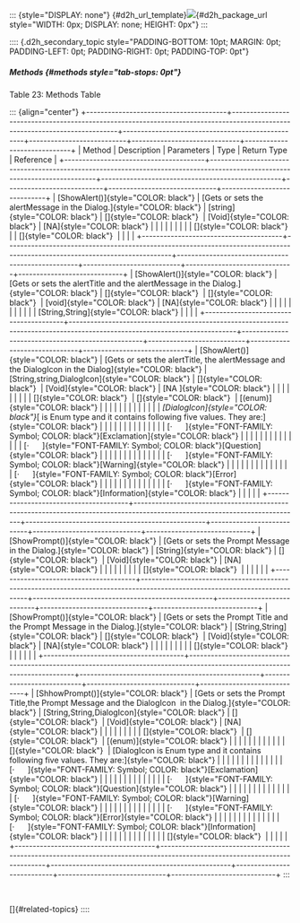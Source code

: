 ::: {style="DISPLAY: none"}
[](ms-xhelp:///?Id=d2h_url_template){#d2h_url_template}![](!package_url!){#d2h_package_url style="WIDTH: 0px; DISPLAY: none; HEIGHT: 0px"}
:::

:::: {.d2h_secondary_topic style="PADDING-BOTTOM: 10pt; MARGIN: 0pt; PADDING-LEFT: 0pt; PADDING-RIGHT: 0pt; PADDING-TOP: 0pt"}
##### Methods {#methods style="tab-stops: 0pt"}

Table 23: Methods Table

::: {align="center"}
+---------------------------------------+----------------------------------------------------------------------------------------------------------------------------+--------------------------------------------------+---------------------------+------------------------------+-----------------------------+
| Method                                | Description                                                                                                                | Parameters                                       | Type                      | Return Type                  | Reference                   |
+---------------------------------------+----------------------------------------------------------------------------------------------------------------------------+--------------------------------------------------+---------------------------+------------------------------+-----------------------------+
| [ShowAlert()]{style="COLOR: black"}   | [Gets or sets the alertMessage in the Dialog.]{style="COLOR: black"}                                                       | [string]{style="COLOR: black"}                   | []{style="COLOR: black"}  | [Void]{style="COLOR: black"} | [NA]{style="COLOR: black"}  |
|                                       |                                                                                                                            |                                                  |                           |                              |                             |
| []{style="COLOR: black"}              |                                                                                                                            | []{style="COLOR: black"}                         |                           |                              |                             |
+---------------------------------------+----------------------------------------------------------------------------------------------------------------------------+--------------------------------------------------+---------------------------+------------------------------+-----------------------------+
| [ShowAlert()]{style="COLOR: black"}   | [Gets or sets the alertTitle and the alertMessage in the Dialog.]{style="COLOR: black"}                                    | []{style="COLOR: black"}                         | []{style="COLOR: black"}  | [void]{style="COLOR: black"} | [NA]{style="COLOR: black"}  |
|                                       |                                                                                                                            |                                                  |                           |                              |                             |
|                                       |                                                                                                                            | [String,String]{style="COLOR: black"}            |                           |                              |                             |
+---------------------------------------+----------------------------------------------------------------------------------------------------------------------------+--------------------------------------------------+---------------------------+------------------------------+-----------------------------+
| [ShowAlert()]{style="COLOR: black"}   | [Gets or sets the alertTitle, the alertMessage and the DialogIcon in the Dialog]{style="COLOR: black"}                     | [String,string,DialogIcon]{style="COLOR: black"} | []{style="COLOR: black"}  | [Void]{style="COLOR: black"} | [NA ]{style="COLOR: black"} |
|                                       |                                                                                                                            |                                                  |                           |                              |                             |
| []{style="COLOR: black"}              | []{style="COLOR: black"}                                                                                                   | [(enum)]{style="COLOR: black"}                   |                           |                              |                             |
|                                       |                                                                                                                            |                                                  |                           |                              |                             |
|                                       | *[DialogIcon]{style="COLOR: black"}*[ is Enum type and it contains following five values. They are:]{style="COLOR: black"} |                                                  |                           |                              |                             |
|                                       |                                                                                                                            |                                                  |                           |                              |                             |
|                                       | [·      ]{style="FONT-FAMILY: Symbol; COLOR: black"}[Exclamation]{style="COLOR: black"}                                    |                                                  |                           |                              |                             |
|                                       |                                                                                                                            |                                                  |                           |                              |                             |
|                                       | [·      ]{style="FONT-FAMILY: Symbol; COLOR: black"}[Question]{style="COLOR: black"}                                       |                                                  |                           |                              |                             |
|                                       |                                                                                                                            |                                                  |                           |                              |                             |
|                                       | [·      ]{style="FONT-FAMILY: Symbol; COLOR: black"}[Warning]{style="COLOR: black"}                                        |                                                  |                           |                              |                             |
|                                       |                                                                                                                            |                                                  |                           |                              |                             |
|                                       | [·      ]{style="FONT-FAMILY: Symbol; COLOR: black"}[Error]{style="COLOR: black"}                                          |                                                  |                           |                              |                             |
|                                       |                                                                                                                            |                                                  |                           |                              |                             |
|                                       | [·      ]{style="FONT-FAMILY: Symbol; COLOR: black"}[Information]{style="COLOR: black"}                                    |                                                  |                           |                              |                             |
+---------------------------------------+----------------------------------------------------------------------------------------------------------------------------+--------------------------------------------------+---------------------------+------------------------------+-----------------------------+
| [ShowPrompt()]{style="COLOR: black"}  | [Gets or sets the Prompt Message in the Dialog.]{style="COLOR: black"}                                                     | [String]{style="COLOR: black"}                   | []{style="COLOR: black"}  | [Void]{style="COLOR: black"} | [NA]{style="COLOR: black"}  |
|                                       |                                                                                                                            |                                                  |                           |                              |                             |
| []{style="COLOR: black"}              |                                                                                                                            |                                                  |                           |                              |                             |
+---------------------------------------+----------------------------------------------------------------------------------------------------------------------------+--------------------------------------------------+---------------------------+------------------------------+-----------------------------+
| [ShowPrompt()]{style="COLOR: black"}  | [Gets or sets the Prompt Title and the Prompt Message in the Dialog.]{style="COLOR: black"}                                | [String,String]{style="COLOR: black"}            | []{style="COLOR: black"}  | [Void]{style="COLOR: black"} | [NA]{style="COLOR: black"}  |
|                                       |                                                                                                                            |                                                  |                           |                              |                             |
| []{style="COLOR: black"}              |                                                                                                                            |                                                  |                           |                              |                             |
+---------------------------------------+----------------------------------------------------------------------------------------------------------------------------+--------------------------------------------------+---------------------------+------------------------------+-----------------------------+
| [ShhowPrompt()]{style="COLOR: black"} | [Gets or sets the Prompt Title,the Prompt Message and the DialogIcon  in the Dialog.]{style="COLOR: black"}                | [String,String,DialogIcon]{style="COLOR: black"} | []{style="COLOR: black"}  | [Void]{style="COLOR: black"} | [NA]{style="COLOR: black"}  |
|                                       |                                                                                                                            |                                                  |                           |                              |                             |
| []{style="COLOR: black"}              | []{style="COLOR: black"}                                                                                                   | [(enum)]{style="COLOR: black"}                   |                           |                              |                             |
|                                       |                                                                                                                            |                                                  |                           |                              |                             |
| []{style="COLOR: black"}              | [DialogIcon is Enum type and it contains following five values. They are:]{style="COLOR: black"}                           |                                                  |                           |                              |                             |
|                                       |                                                                                                                            |                                                  |                           |                              |                             |
|                                       | [·      ]{style="FONT-FAMILY: Symbol; COLOR: black"}[Exclamation]{style="COLOR: black"}                                    |                                                  |                           |                              |                             |
|                                       |                                                                                                                            |                                                  |                           |                              |                             |
|                                       | [·      ]{style="FONT-FAMILY: Symbol; COLOR: black"}[Question]{style="COLOR: black"}                                       |                                                  |                           |                              |                             |
|                                       |                                                                                                                            |                                                  |                           |                              |                             |
|                                       | [·      ]{style="FONT-FAMILY: Symbol; COLOR: black"}[Warning]{style="COLOR: black"}                                        |                                                  |                           |                              |                             |
|                                       |                                                                                                                            |                                                  |                           |                              |                             |
|                                       | [·      ]{style="FONT-FAMILY: Symbol; COLOR: black"}[Error]{style="COLOR: black"}                                          |                                                  |                           |                              |                             |
|                                       |                                                                                                                            |                                                  |                           |                              |                             |
|                                       | [·      ]{style="FONT-FAMILY: Symbol; COLOR: black"}[Information]{style="COLOR: black"}                                    |                                                  |                           |                              |                             |
|                                       |                                                                                                                            |                                                  |                           |                              |                             |
|                                       | []{style="COLOR: black"}                                                                                                   |                                                  |                           |                              |                             |
+---------------------------------------+----------------------------------------------------------------------------------------------------------------------------+--------------------------------------------------+---------------------------+------------------------------+-----------------------------+
:::

 

[]{#related-topics}
::::

